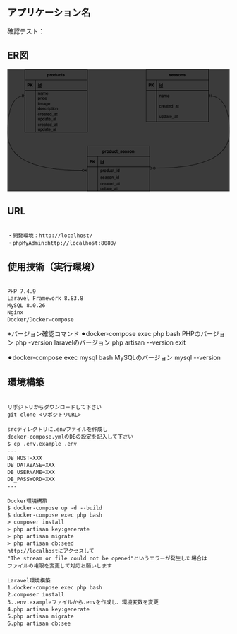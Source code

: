 ## アプリケーション名
確認テスト：

## ER図
![ER図](ER.drawio.png)

## URL
```

・開発環境：http://localhost/
・phpMyAdmin:http://localhost:8080/

```

## 使用技術（実行環境）
```

PHP 7.4.9
Laravel Framework 8.83.8
MySQL 8.0.26
Nginx
Docker/Docker-compose

```
※バージョン確認コマンド
⚫︎docker-compose exec php bash
PHPのバージョン
php -version
laravelのバージョン
php artisan --version
exit

⚫︎docker-compose exec mysql bash
MySQLのバージョン
mysql --version


## 環境構築
```

リポジトリからダウンロードして下さい
git clone <リポジトリURL>

srcディレクトリに.envファイルを作成し
docker-compose.ymlのDBの設定を記入して下さい
$ cp .env.example .env
---
DB_HOST=XXX
DB_DATABASE=XXX
DB_USERNAME=XXX
DB_PASSWORD=XXX
---

Docker環境構築
$ docker-compose up -d --build
$ docker-compose exec php bash
> composer install
> php artisan key:generate
> php artisan migrate
> php artisan db:seed
http://localhostにアクセスして
"The stream or file could not be opened"というエラーが発生した場合は
ファイルの権限を変更して対応お願いします

Laravel環境構築
1.docker-compose exec php bash
2.composer install
3..env.exampleファイルから.envを作成し、環境変数を変更
4.php artisan key:generate
5.php artisan migrate
6.php artisan db:see

```